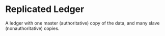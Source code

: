 # Replicated Ledger

A ledger with one master (authoritative) copy of the data, and many slave (nonauthoritative) copies.

